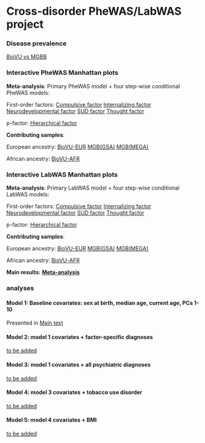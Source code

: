 # Cross-disorder PheWAS/LabWAS project

### Disease prevalence 
[BioVU vs MGBB](https://yingjie1101.github.io/cross-disorder/case_prevalence.html)

### Interactive PheWAS Manhattan plots
**Meta-analysis**: Primary PheWAS model + four step-wise conditional PheWAS models:

First-order factors:
[Compulsive factor](https://yingjie1101.github.io/cross-disorder/Manhattan_meta-analysis.html)
[Internalizing factor]()
[Neurodevelopmental factor]()
[SUD factor]()
[Thought factor]()

p-factor:
[Hierarchical factor]()

**Contributing samples**:

European ancestry:
[BioVU-EUR](https://yingjie1101.github.io/cross-disorder/Manhattan_BioVU.html)
[MGB(GSA)](https://yingjie1101.github.io/cross-disorder/Manhattan_MGB.GSA.html)
[MGB(MEGA)](https://yingjie1101.github.io/cross-disorder/Manhattan_MGB.MEGA.html)

African ancestry:
[BioVU-AFR]()

### Interactive LabWAS Manhattan plots
**Meta-analysis**: Primary LabWAS model + four step-wise conditional LabWAS models:

First-order factors:
[Compulsive factor]() 
[Internalizing factor]()
[Neurodevelopmental factor]()
[SUD factor]()
[Thought factor]()

p-factor:
[Hierarchical factor]()

**Contributing samples**:

European ancestry:
[BioVU-EUR]()
[MGB(GSA)]()
[MGB(MEGA)]()

African ancestry:
[BioVU-AFR]()

**Main results:** [**Meta-analysis**](https://yingjie1101.github.io/cross-disorder/Manhattan_meta-analysis.html)

### analyses
#### Model 1: Baseline covariates: sex at birth, median age, current age, PCs 1-10
Presented in [Main text](https://docs.google.com/spreadsheets/d/1tOXFNNVdJeFoduR0pvEYp2JstzpdpaDp/edit?usp=drive_link&ouid=112280523773673764750&rtpof=true&sd=true)
#### Model 2: model 1 covariates + factor-specific diagnoses
[to be added]()
#### Model 3: model 1 covariates + all psychiatric diagnoses
[to be added]()
#### Model 4: model 3 covariates + tobacco use disorder
[to be added]()
#### Model 5: model 4 covariates + BMI
[to be added]()

